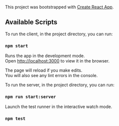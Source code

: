 This project was bootstrapped with [Create React App](https://github.com/facebook/create-react-app).

## Available Scripts

To run the client, in the project directory, you can run:

### `npm start`

Runs the app in the development mode.<br>
Open [http://localhost:3000](http://localhost:3000) to view it in the browser.

The page will reload if you make edits.<br>
You will also see any lint errors in the console.

To run the server, in the project directory, you can run:
### `npm run start:server`

Launch the test runner in the interactive watch mode.
### `npm test`

